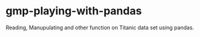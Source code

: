 # gmp-playing-with-pandas
 Reading, Manupulating and other function on Titanic data set using pandas.
